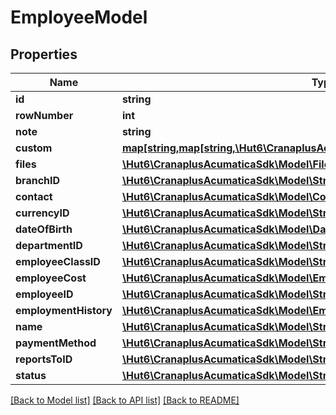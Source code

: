 # EmployeeModel

## Properties
Name | Type | Description | Notes
------------ | ------------- | ------------- | -------------
**id** | **string** |  | [optional] 
**rowNumber** | **int** |  | [optional] 
**note** | **string** |  | [optional] 
**custom** | [**map[string,map[string,\Hut6\CranaplusAcumaticaSdk\Model\CustomFieldModel]]**](map.md) |  | [optional] 
**files** | [**\Hut6\CranaplusAcumaticaSdk\Model\FileLinkModel[]**](FileLinkModel.md) |  | [optional] 
**branchID** | [**\Hut6\CranaplusAcumaticaSdk\Model\StringValueModel**](StringValueModel.md) |  | [optional] 
**contact** | [**\Hut6\CranaplusAcumaticaSdk\Model\ContactModel**](ContactModel.md) |  | [optional] 
**currencyID** | [**\Hut6\CranaplusAcumaticaSdk\Model\StringValueModel**](StringValueModel.md) |  | [optional] 
**dateOfBirth** | [**\Hut6\CranaplusAcumaticaSdk\Model\DateTimeValueModel**](DateTimeValueModel.md) |  | [optional] 
**departmentID** | [**\Hut6\CranaplusAcumaticaSdk\Model\StringValueModel**](StringValueModel.md) |  | [optional] 
**employeeClassID** | [**\Hut6\CranaplusAcumaticaSdk\Model\StringValueModel**](StringValueModel.md) |  | [optional] 
**employeeCost** | [**\Hut6\CranaplusAcumaticaSdk\Model\EmployeeCostRecordModel[]**](EmployeeCostRecordModel.md) |  | [optional] 
**employeeID** | [**\Hut6\CranaplusAcumaticaSdk\Model\StringValueModel**](StringValueModel.md) |  | [optional] 
**employmentHistory** | [**\Hut6\CranaplusAcumaticaSdk\Model\EmploymentHistoryRecordModel[]**](EmploymentHistoryRecordModel.md) |  | [optional] 
**name** | [**\Hut6\CranaplusAcumaticaSdk\Model\StringValueModel**](StringValueModel.md) |  | [optional] 
**paymentMethod** | [**\Hut6\CranaplusAcumaticaSdk\Model\StringValueModel**](StringValueModel.md) |  | [optional] 
**reportsToID** | [**\Hut6\CranaplusAcumaticaSdk\Model\StringValueModel**](StringValueModel.md) |  | [optional] 
**status** | [**\Hut6\CranaplusAcumaticaSdk\Model\StringValueModel**](StringValueModel.md) |  | [optional] 

[[Back to Model list]](../README.md#documentation-for-models) [[Back to API list]](../README.md#documentation-for-api-endpoints) [[Back to README]](../README.md)


